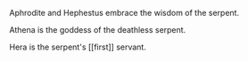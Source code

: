 Aphrodite and Hephestus embrace the wisdom of the serpent.  
  
Athena is the goddess of the deathless serpent.  
  
Hera is the serpent's [[first]] servant.